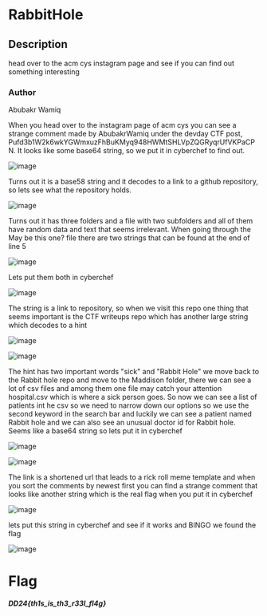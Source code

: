 # RabbitHole

## Description
head over to the acm cys instagram page and see if you can find out something interesting

### Author 
Abubakr Wamiq


When you head over to the instagram page of acm cys you can see a strange comment made by AbubakrWamiq under the devday CTF post, Pufd3b1W2k6wkYGWmxuzFhBuKMyq948HWMtSHLVpZQGRyqrUfVKPaCPN.
It looks like some base64 string, so we put it in cyberchef to find out.


![image](https://github.com/0xZainRaza/DevDay24-CTF-Writeups/assets/121969132/ed4366a2-33e0-4bd3-9d98-222e7b22d0cb)


Turns out it is a base58 string and it decodes to a link to a github repository, so lets see what the repository holds.


![image](https://github.com/0xZainRaza/DevDay24-CTF-Writeups/assets/121969132/ceff7987-48a0-47db-9aeb-1c7fa90e52bb)


Turns out it has three folders and a file with two subfolders and all of them have random data and text that seems irrelevant.
When going through the May be this one? file there are two strings that can be found at the end of line 5


![image](https://github.com/0xZainRaza/DevDay24-CTF-Writeups/assets/121969132/03215cc8-951e-4d82-9b0a-d109de062891)



Lets put them both in cyberchef


![image](https://github.com/0xZainRaza/DevDay24-CTF-Writeups/assets/121969132/c7d599d2-fe2d-4137-bd52-a5704658f2bc)


The string is a link to repository, so when we visit this repo one thing that seems important is the CTF writeups repo which has another large string which decodes to a hint 


![image](https://github.com/0xZainRaza/DevDay24-CTF-Writeups/assets/121969132/94786778-0c97-41f7-a294-0ce5efacb4ae)


![image](https://github.com/0xZainRaza/DevDay24-CTF-Writeups/assets/121969132/e3c9dbc8-a428-4548-8f2f-e9b6d6a21f18)


The hint has two important words "sick" and "Rabbit Hole" we move back to the Rabbit hole repo and move to the Maddison folder, there we can see a lot of csv files and among them one file may catch your attention hospital.csv which is where a sick person goes. So now we can see a list of patients int he csv so we need to narrow down our options so we use the second keyword in the search bar and luckily we can see a patient named Rabbit hole and we can also see an unusual doctor id for Rabbit hole. Seems like a base64 string so lets put it in cyberchef


![image](https://github.com/0xZainRaza/DevDay24-CTF-Writeups/assets/121969132/5e0ea144-b491-4f92-b6db-645e76f66441)


![image](https://github.com/0xZainRaza/DevDay24-CTF-Writeups/assets/121969132/267a1606-f900-49c1-8aae-e940233dce80)


The link is a shortened url that leads to a rick roll meme template and when you sort the comments by newest first you can find a strange comment that looks like another string which is the real flag when you put it in cyberchef 


![image](https://github.com/0xZainRaza/DevDay24-CTF-Writeups/assets/121969132/0b7703d6-3eca-4580-a7e4-d876777c6084)


lets put this string in cyberchef and see if it works and BINGO we found the flag


![image](https://github.com/0xZainRaza/DevDay24-CTF-Writeups/assets/121969132/7f24c291-8601-4322-a7a6-198716c83342)


# Flag
_**DD24{th1s_is_th3_r33l_fl4g}**_

